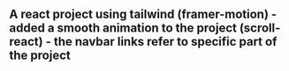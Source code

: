 A react project using tailwind
(framer-motion) - added a smooth animation to the project
(scroll-react) - the navbar links refer to specific part of the project
--------------------------------------------------------------------
